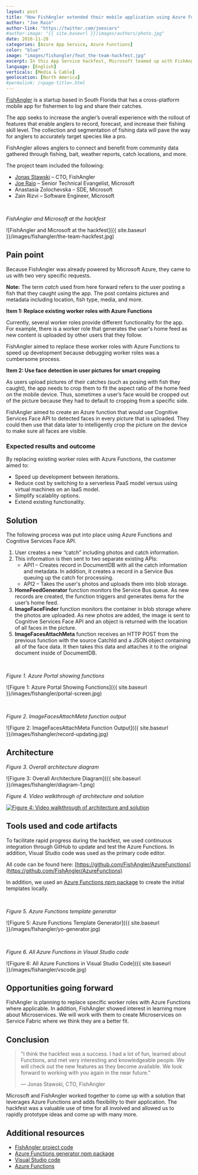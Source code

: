 ```yaml
---
layout: post
title: "How FishAngler extended their mobile application using Azure Functions"
author: "Joe Raio"
author-link: "https://twitter.com/joescars"
#author-image: "{{ site.baseurl }}/images/authors/photo.jpg"
date: 2016-11-28
categories: [Azure App Service, Azure Functions]
color: "blue"
image: "images/fishangler/feat_the-team-hackfest.jpg"
excerpt: In this App Service hackfest, Microsoft teamed up with FishAngler to replace existing worker roles and extend functionality of their mobile app using Azure Functions. 
language: [English]
verticals: [Media & Cable]
geolocation: [North America]
#permalink: /<page-title>.html
---
```


[FishAngler](http://www.fishangler.com) is a startup based in South Florida that has a cross-platform mobile app for fishermen to log and share their catches.

The app seeks to increase the angler’s overall experience with the rollout of features that enable anglers to record, forecast, and increase their fishing skill level. The collection and segmentation of fishing data will pave the way for anglers to accurately target species like a pro.

FishAngler allows anglers to connect and benefit from community data gathered through fishing, bait, weather reports, catch locations, and more.

The project team included the following:

- [Jonas Stawski](https://twitter.com/jstawski) – CTO, FishAngler
- [Joe Raio](https://twitter.com/joescars) – Senior Technical Evangelist, Microsoft
- Anastasia Zolochevska – SDE, Microsoft
- Zain Rizvi – Software Engineer, Microsoft

<br/>

*FishAngler and Microsoft at the hackfest* 

![FishAngler and Microsoft at the hackfest]({{ site.baseurl }}/images/fishangler/the-team-hackfest.jpg)


## Pain point ##

Because FishAngler was already powered by Microsoft Azure, they came to us with two very specific requests.

**Note:** The term *catch* used from here forward refers to the user posting a fish that they caught using the app. The post contains pictures and metadata including location, fish type, media, and more. 

**Item 1: Replace existing worker roles with Azure Functions**

Currently, several worker roles provide different functionality for the app. For example, there is a worker role that generates the user's home feed as new content is uploaded by other users that they follow.

FishAngler aimed to replace these worker roles with Azure Functions to speed up development because debugging worker roles was a cumbersome process. 

**Item 2: Use face detection in user pictures for smart cropping**

As users upload pictures of their catches (such as posing with fish they caught), the app needs to crop them to fit the aspect ratio of the home feed on the mobile device. Thus, sometimes a user’s face would be cropped out of the picture because they had to default to cropping from a specific side.

FishAngler aimed to create an Azure function that would use Cognitive Services Face API to detected faces in every picture that is uploaded. They could then use that data later to intelligently crop the picture on the device to make sure all faces are visible.  

### Expected results and outcome ###

By replacing existing worker roles with Azure Functions, the customer aimed to: 

- Speed up development between iterations.
- Reduce cost by switching to a serverless PaaS model versus using virtual machines on an IaaS model.
- Simplify scalablity options. 
- Extend existing functionality.

## Solution ##

The following process was put into place using Azure Functions and Cognitive Services Face API.

1. User creates a new “catch” including photos and catch information. 
2. This information is then sent to two separate existing APIs:
    * API1 – Creates record in DocumentDB with all the catch information and metadata. In addition, it creates a record in a Service Bus queuing up the catch for processing.
    * API2 – Takes the user's photos and uploads them into blob storage.
3. **HomeFeedGenerator** function monitors the Service Bus queue. As new records are created, the function triggers and generates items for the user’s home feed. 
4. **ImageFaceFinder** function monitors the container in blob storage where the photos are uploaded. As new photos are added, the image is sent to Cognitive Services Face API and an object is returned with the location of all faces in the picture. 
5. **ImageFacesAttachMeta** function receives an HTTP POST from the previous function with the source CatchId and a JSON object containing all of the face data. It then takes this data and attaches it to the original document inside of DocumentDB.

<br/>

*Figure 1. Azure Portal showing functions*

![Figure 1: Azure Portal Showing Functions]({{ site.baseurl }}/images/fishangler/portal-screen.jpg)

<br/>

*Figure 2. ImageFacesAttachMeta function output*

![Figure 2: ImageFacesAttachMeta Function Output]({{ site.baseurl }}/images/fishangler/record-updating.jpg)


## Architecture ##

*Figure 3. Overall architecture diagram*

![Figure 3: Overall Architecture Diagram]({{ site.baseurl }}/images/fishangler/diagram-1.png)


*Figure 4. Video walkthrough of architecture and solution*

[![Figure 4: Video walkthrough of architecture and solution]({{site.baseurl}}/images/fishangler/video-thumb.jpg)](https://channel9.msdn.com/Blogs/joeraio/FishAngler-Azure-Functions)


## Tools used and code artifacts ##

To facilitate rapid progress during the hackfest, we used continuous integration through GitHub to update and test the Azure Functions. In addition, Visual Studio code was used as the primary code editor.

All code can be found here: [https://github.com/FishAngler/AzureFunctions](https://github.com/FishAngler/AzureFunctions)

In addition, we used an [Azure Functions npm package](https://www.npmjs.com/package/generator-azurefunctions) to create the initial templates locally.

<br/>

*Figure 5. Azure Functions template generator*

![Figure 5: Azure Functions Template Generator]({{ site.baseurl }}/images/fishangler/yo-generator.jpg)

<br/>

*Figure 6. All Azure Functions in Visual Studio code*

![Figure 6: All Azure Functions in Visual Studio Code]({{ site.baseurl }}/images/fishangler/vscode.jpg)


## Opportunities going forward ##

FishAngler is planning to replace specific worker roles with Azure Functions where applicable. In addition, FishAngler showed interest in learning more about Microservices. We will work with them to create Microservices on Service Fabric where we think they are a better fit. 

## Conclusion ##

>"I think the hackfest was a success. I had a lot of fun, learned about Functions, and met very interesting and knowledgeable people. We will check out the new features as they become available. We look forward to working with you again in the near future."
>
>— Jonas Stawski, CTO, FishAngler

Microsoft and FishAngler worked together to come up with a solution that leverages Azure Functions and adds flexibility to their application. The hackfest was a valuable use of time for all involved and allowed us to rapidly prototype ideas and come up with many more.  

## Additional resources ##

- [FishAngler project code](https://github.com/FishAngler/AzureFunctions)
- [Azure Functions generator npm package](https://www.npmjs.com/package/generator-azurefunctions)
- [Visual Studio code](http://code.visualstudio.com/)
- [Azure Functions](https://azure.microsoft.com/en-us/services/functions/)
